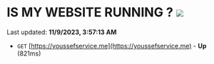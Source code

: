 # IS MY WEBSITE RUNNING ? [![](https://img.shields.io/static/v1?label=Sponsor&message=%E2%9D%A4&logo=GitHub&color=%23fe8e86)](https://github.com/sponsors/<username>)

Last updated: **11/9/2023, 3:57:13 AM**

- `GET` [https://youssefservice.me](https://youssefservice.me) - **Up** (821ms)
